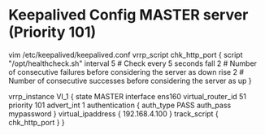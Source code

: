 # Keepalived Config MASTER server (Priority 101)
vim /etc/keepalived/keepalived.conf
vrrp_script chk_http_port {
    script "/opt/healthcheck.sh"
    interval 5   # Check every 5 seconds
    fall 2       # Number of consecutive failures before considering the server as down
    rise 2       # Number of consecutive successes before considering the server as up
}


vrrp_instance VI_1 {
    state MASTER
    interface ens160
    virtual_router_id 51
    priority 101
    advert_int 1
    authentication {
        auth_type PASS
        auth_pass mypassword
    }
    virtual_ipaddress {
        192.168.4.100
    }
    track_script {
        chk_http_port
    }
}

